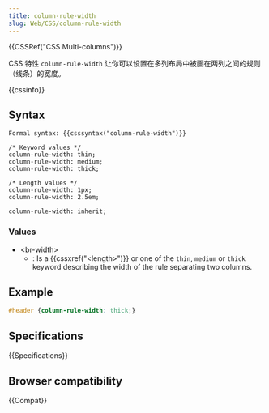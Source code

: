 ```yaml
---
title: column-rule-width
slug: Web/CSS/column-rule-width
---
```


{{CSSRef("CSS Multi-columns")}}

CSS 特性 `column-rule-width` 让你可以设置在多列布局中被画在两列之间的规则（线条）的宽度。

{{cssinfo}}

## Syntax

```
Formal syntax: {{csssyntax("column-rule-width")}}
```

```
/* Keyword values */
column-rule-width: thin;
column-rule-width: medium;
column-rule-width: thick;

/* Length values */
column-rule-width: 1px;
column-rule-width: 2.5em;

column-rule-width: inherit;
```

### Values

- \<br-width>
  - : Is a {{cssxref("&lt;length&gt;")}} or one of the `thin`, `medium` or `thick` keyword describing the width of the rule separating two columns.

## Example

```css
#header {column-rule-width: thick;}
```

## Specifications

{{Specifications}}

## Browser compatibility

{{Compat}}
